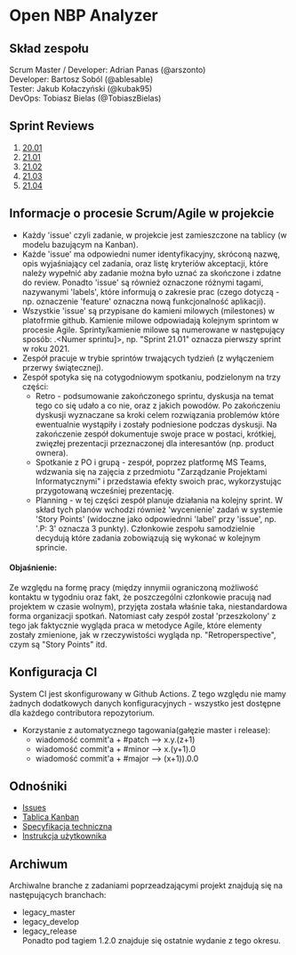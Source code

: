 # Open NBP Analyzer

## Skład zespołu
Scrum Master / Developer: Adrian Panas (@arszonto)  
Developer: Bartosz Soból (@ablesable)  
Tester: Jakub Kołaczyński (@kubak95)  
DevOps: Tobiasz Bielas (@TobiaszBielas)  

## Sprint Reviews
1. [20.01](https://github.com/IIS-ZPI/ZPI2020_zaoczni_Grupa_1/files/5791686/Sprint.20.01.Review.pdf)  
2. [21.01](https://github.com/IIS-ZPI/ZPI2020_zaoczni_Grupa_1/files/5792847/Sprint.21.01.Review.pdf)  
3. [21.02](https://github.com/IIS-ZPI/ZPI2020_zaoczni_Grupa_1/files/5862898/Sprint.21.02.Review.pdf)  
4. [21.03](https://github.com/IIS-ZPI/ZPI2020_zaoczni_Grupa_1/files/5862923/Sprint.21.03.Review.pdf)  
5. [21.04](https://github.com/IIS-ZPI/ZPI2020_zaoczni_Grupa_1/files/5899952/Sprint.21.04.Review.pdf)

## Informacje o procesie Scrum/Agile w projekcie  
* Każdy 'issue' czyli zadanie, w projekcie jest zamieszczone na tablicy (w modelu bazującym na Kanban).  
* Każde 'issue' ma odpowiedni numer identyfikacyjny, skróconą nazwę, opis wyjaśniający cel zadania, oraz listę kryteriów akceptacji, które należy wypełnić aby zadanie można było uznać za skończone i zdatne do review. Ponadto 'issue' są również oznaczone różnymi tagami, nazywanymi 'labels', które informują o zakresie prac (czego dotyczą - np. oznaczenie 'feature' oznaczna nową funkcjonalność aplikacji).  
* Wszystkie 'issue' są przypisane do kamieni milowych (milestones) w platofrmie github. Kamienie milowe odpowiadają kolejnym sprintom w procesie Agile. Sprinty/kamienie milowe są numerowane w następujący sposób: <Rok>.<Numer sprintu]>, np. "Sprint 21.01" oznacza pierwszy sprint w roku 2021.  
* Zespół pracuje w trybie sprintów trwających tydzień (z wyłączeniem przerwy świątecznej).  
* Zespół spotyka się na cotygodniowym spotkaniu, podzielonym na trzy części:  
  * Retro - podsumowanie zakończonego sprintu, dyskusja na temat tego co się udało a co nie, oraz z jakich powodów. Po zakończeniu dyskusji wyznaczane sa kroki celem rozwiązania problemów które ewentualnie wystąpiły i zostały podniesione podczas dyskusji. Na zakończenie zespół dokumentuje swoje prace w postaci, krótkiej, zwięzłej prezentacji przeznaczonej dla interesantów (np. product ownera).  
  * Spotkanie z PO i grupą - zespół, poprzez platformę MS Teams, wdzwania się na zajęcia z przedmiotu "Zarządzanie Projektami Informatycznymi" i przedstawia efekty swoich prac, wykorzystując przygotowaną wcześniej prezentację.  
  * Planning - w tej części zespół planuje działania na kolejny sprint. W skład tych planów wchodzi również 'wycenienie' zadań w systemie 'Story Points' (widoczne jako odpowiednni 'label' przy 'issue', np. '.P: 3' oznacza 3 punkty). Członkowie zespołu samodzielnie decydują które zadania zobowiązują się wykonać w kolejnym sprincie.  

#### Objaśnienie: 
Ze względu na formę pracy (między innymii ograniczoną możliwość kontaktu w tygodniu oraz fakt, że poszczególni członkowie pracują nad projektem w czasie wolnym), przyjęta została właśnie taka, niestandardowa forma organizacji spotkań. Natomiast cały zespół został 'przeszkolony' z tego jak faktycznie wygląda praca w metodyce Agile, które elementy zostały zmienione, jak w rzeczywistości wygląda np. "Retroperspective", czym są "Story Points" itd.  

## Konfiguracja CI  
System CI jest skonfigurowany w Github Actions. Z tego względu nie mamy żadnych dodatkowych danych konfiguracyjnych - wszystko jest dostępne dla każdego contributora repozytorium. 
* Korzystanie z automatycznego tagowania(gałęzie master i release):
  * wiadomość commit'a + #patch --> x.y.(z+1)
  * wiadomość commit'a + #minor --> x.(y+1).0
  * wiadomość commit'a + #major --> (x+1)).0.0

## Odnośniki
- [Issues](https://github.com/IIS-Mobile/PG2D_zima_2020_21_niestacjonarne_gr_1)  
- [Tablica Kanban](https://github.com/IIS-ZPI/ZPI2020_zaoczni_Grupa_1/projects/1)  
- [Specyfikacja techniczna](doc/specyfikacja_architektury.adoc)  
- [Instrukcja użytkownika](doc/instrukcja_uzytkownika.md)  

## Archiwum
Archiwalne branche z zadaniami poprzeadzającymi projekt znajdują się na następujących branchach:  
- legacy_master  
- legacy_develop  
- legacy_release  
Ponadto pod tagiem 1.2.0 znajduje się ostatnie wydanie z tego okresu.
